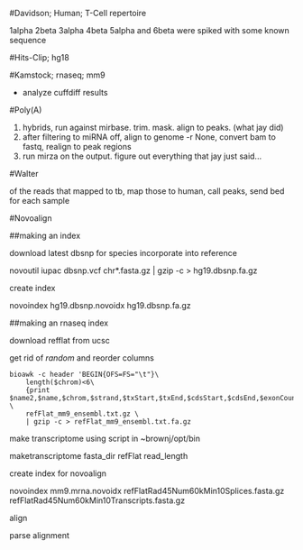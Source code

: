 #Davidson; Human; T-Cell repertoire

1alpha
2beta
3alpha
4beta
5alpha and 
6beta were spiked with some known sequence

#Hits-Clip; hg18

#Kamstock; rnaseq; mm9

* analyze cuffdiff results

#Poly(A)

1. hybrids, run against mirbase. trim. mask. align to peaks. (what jay did)
2. after filtering to miRNA off, align to genome -r None, convert bam to fastq, realign to peak regions
3. run mirza on the output. figure out everything that jay just said...

#Walter

of the reads that mapped to tb, map those to human, call peaks, send bed for
each sample






#Novoalign

##making an index

download latest dbsnp for species
incorporate into reference

novoutil iupac dbsnp.vcf chr*.fasta.gz | gzip -c > hg19.dbsnp.fa.gz

create index

novoindex hg19.dbsnp.novoidx hg19.dbsnp.fa.gz

##making an rnaseq index

download refflat from ucsc

get rid of *random* and reorder columns

    bioawk -c header 'BEGIN{OFS=FS="\t"}\
        length($chrom)<6\
        {print $name2,$name,$chrom,$strand,$txStart,$txEnd,$cdsStart,$cdsEnd,$exonCount,$exonStarts,$exonEnds}' \
        refFlat_mm9_ensembl.txt.gz \
        | gzip -c > refFlat_mm9_ensembl.txt.fa.gz

make transcriptome using script in ~brownj/opt/bin

maketranscriptome fasta_dir refFlat read_length

create index for novoalign

novoindex mm9.mrna.novoidx refFlatRad45Num60kMin10Splices.fasta.gz refFlatRad45Num60kMin10Transcripts.fasta.gz

align

parse alignment
